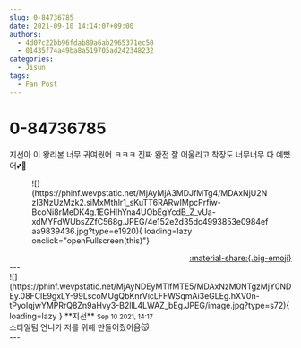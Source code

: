 ```yaml
---
slug: 0-84736785
date: 2021-09-10 14:14:07+09:00
authors:
  - 4d07c22bb96fdab89a6ab2965371ec50
  - 01435f74a49ba8a519705ad242348232
categories:
  - Jisun
tags:
  - Fan Post
---
```


# 0-84736785

<div class="post-container" markdown="1">
<div class="content-container md-sidebar__scrollwrap" markdown="1">

지선아 이 왕리본 너무 귀여웠어 ㅋㅋㅋ 진짜 완전 잘 어울리고 착장도 너무너무 다 예뻤어💕🎀
<figure markdown="1">
![](https://phinf.wevpstatic.net/MjAyMjA3MDJfMTg4/MDAxNjU2NzI3NzUzMzk2.siMxMthlr1_sKuTT6RARwIMpcPrfiw-BcoNi8rMeDK4g.1EGHIhYna4UObEgYcdB_Z_vUa-xdMYFdWUbsZZfC568g.JPEG/4e152e2d35dc4993853e0984efaa9839436.jpg?type=e1920){ loading=lazy onclick="openFullscreen(this)"}
</figure>


</div>
</div>

<div style="text-align: right;" markdown="1">
<a href="https://weverse.io/fromis9/fanpost/0-84736785" style="text-align: right;">:material-share:{.big-emoji}</a>
</div>
---

<div class="comments-container md-sidebar__scrollwrap" markdown="1">
<div class="comment" markdown="1">
<div class='id-container' markdown="1">
![](https://phinf.wevpstatic.net/MjAyNDEyMTlfMTE5/MDAxNzM0NTgzMjY0NDEy.08FClE9gxLY-99LscoMUgQbKnrVicLFFWSqmAi3eGLEg.hXV0n-tPyoIqjwYMPRrQ8Zn9aHvy3-B2llL4LWAZ_bEg.JPEG/image.jpg?type=s72){ loading=lazy }
**<span class="artist">지선</span>** <small>Sep 10 2021, 14:17</small><br>
</div>
<div class='comment-body' markdown="1">
스타일팀 언니가 저를 위해 만들어줬어욤😽
</div>
</div>
</div>
---
